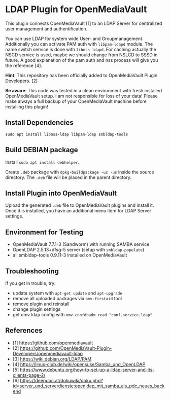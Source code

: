 # LDAP Plugin for OpenMediaVault

This plugin connects OpenMediaVault [1] to an LDAP Server for centralized user management
and authentification.

You can use LDAP for system wide User- and Groupmanagement. Additionally you can activate PAM auth 
with `libpam-ldapd` module. The name switch service is done with `libnss-ldapd`.
For caching actually the NSCD service is used, maybe we should change from NSLCD to 
SSSD in future. A good explanation of the pam auth and nss process will give
you the reference [4].

**Hint**: This repository has been officially added to OpenMediaVault Plugin Developers. [2]

**Be aware**: This code was tested in a clean environment with fresh installed OpenMediaVault setup.
I am not responsible for loss of your data! Please make always a full backup
of your OpenMediaVault machine before installing this plugin!

## Install Dependencies

`sudo apt install libnss-ldap libpam-ldap smbldap-tools`

## Build DEBIAN package

Install `sudo apt install debhelper`.

Create `.deb` package with `dpkg-buildpackage -uc -us` inside the
source directory. The `.deb` file will be placed in the parent
directory.

## Install Plugin into OpenMediaVault

Upload the generated `.deb` file to OpenMediaVault plugins and install it. Once it is
installed, you have an additional menu item for LDAP Server settings.

## Environment for Testing

* OpenMediaVault 7.7.1-3 (Sandworm) with running SAMBA service
* OpenLDAP 2.5.13+dfsg-5 server (setup with `smbldap-populate`)
* all smbldap-tools 0.9.11-3 installed on OpenMediaVault

## Troubleshooting

If you get in trouble, try:
* update system with `apt-get update` and `apt-upgrade`
* remove all uploaded packages via `omv-firstaid` tool
* remove plugin and reinstall
* change plugin settings
* get omv ldap config with `omv-confdbadm read "conf.service.ldap"`

## References
* [1]  https://github.com/openmediavault
* [2]  https://github.com/OpenMediaVault-Plugin-Developers/openmediavault-ldap
* [3]  https://wiki.debian.org/LDAP/PAM
* [4]  https://linux-club.de/wiki/opensuse/Samba_und_OpenLDAP
* [5]  https://www.debuntu.org/how-to-set-up-a-ldap-server-and-its-clients-page-2/
* [6]  https://deepdoc.at/dokuwiki/doku.php?id=server_und_serverdienste:openldap_mit_samba_als_pdc_neues_backend
